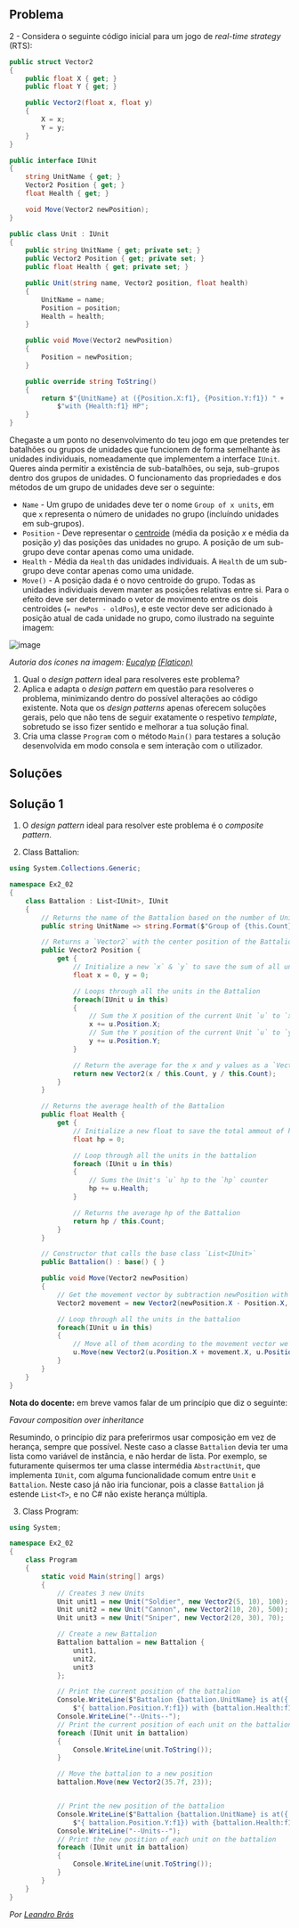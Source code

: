 ## Problema

2 - Considera o seguinte código inicial para um jogo de _real-time strategy_
(RTS):

```cs
public struct Vector2
{
    public float X { get; }
    public float Y { get; }

    public Vector2(float x, float y)
    {
        X = x;
        Y = y;
    }
}
```

```cs
public interface IUnit
{
    string UnitName { get; }
    Vector2 Position { get; }
    float Health { get; }

    void Move(Vector2 newPosition);
}
```

```cs
public class Unit : IUnit
{
    public string UnitName { get; private set; }
    public Vector2 Position { get; private set; }
    public float Health { get; private set; }

    public Unit(string name, Vector2 position, float health)
    {
        UnitName = name;
        Position = position;
        Health = health;
    }

    public void Move(Vector2 newPosition)
    {
        Position = newPosition;
    }

    public override string ToString()
    {
        return $"{UnitName} at ({Position.X:f1}, {Position.Y:f1}) " +
            $"with {Health:f1} HP";
    }
}
```

Chegaste a um ponto no desenvolvimento do teu jogo em que pretendes ter
batalhões ou grupos de unidades que funcionem de forma semelhante às unidades
individuais, nomeadamente que implementem a interface `IUnit`. Queres ainda
permitir a existência de sub-batalhões, ou seja, sub-grupos dentro dos grupos
de unidades. O funcionamento das propriedades e dos métodos de um grupo de
unidades deve ser o seguinte:

* `Name` - Um grupo de unidades deve ter o nome `Group of x units`, em que `x`
  representa o número de unidades no grupo (incluíndo unidades em
  sub-grupos).
* `Position` - Deve representar o
  [centroide](https://math.stackexchange.com/questions/1801867/finding-the-centre-of-an-abritary-set-of-points-in-two-dimensions)
  (média da posição _x_ e média da posição _y_) das posições das unidades no
  grupo. A posição de um sub-grupo deve contar apenas como uma unidade.
* `Health` - Média da `Health` das unidades individuais. A `Health` de um
  sub-grupo deve contar apenas como uma unidade.
* `Move()` - A posição dada é o novo centroide do grupo. Todas as unidades
  individuais devem manter as posições relativas entre si. Para o efeito deve
  ser determinado o vetor de movimento entre os dois centroides
  (`= newPos - oldPos`), e este vector deve ser adicionado à posição atual de
  cada unidade no grupo, como ilustrado na seguinte imagem:

![image](002/002.png)

_Autoria dos ícones na imagem: [Eucalyp](https://www.flaticon.com/authors/eucalyp)
[(Flaticon)](https://www.flaticon.com/)_

1. Qual o _design pattern_ ideal para resolveres este problema?
2. Aplica e adapta o _design pattern_ em questão para resolveres o problema,
   minimizando dentro do possível alterações ao código existente. Nota que os
   _design patterns_ apenas oferecem soluções gerais, pelo que não tens de
   seguir exatamente o respetivo _template_, sobretudo se isso fizer sentido e
   melhorar a tua solução final.
3. Cria uma classe `Program` com o método `Main()` para testares a solução
   desenvolvida em modo consola e sem interação com o utilizador.

## Soluções

## Solução 1


1. O _design pattern_ ideal para resolver este problema é o _composite pattern_.

2. Class Battalion:

```cs
using System.Collections.Generic;

namespace Ex2_02
{
    class Battalion : List<IUnit>, IUnit
    {
        // Returns the name of the Battalion based on the number of Units
        public string UnitName => string.Format($"Group of {this.Count} units");

        // Returns a `Vector2` with the center position of the Battalion
        public Vector2 Position { 
            get {
                // Initialize a new `x` & `y` to save the sum of all units positions
                float x = 0, y = 0;

                // Loops through all the units in the Battalion
                foreach(IUnit u in this)
                {
                    // Sum the X position of the current Unit `u` to `x`
                    x += u.Position.X;
                    // Sum the Y position of the current Unit `u` to `y`
                    y += u.Position.Y;
                }

                // Return the average for the x and y values as a `Vector2`
                return new Vector2(x / this.Count, y / this.Count);
            }
        }

        // Returns the average health of the Battalion
        public float Health {
            get {
                // Initialize a new float to save the total ammout of hp in the Battalion
                float hp = 0;

                // Loop through all the units in the battalion
                foreach (IUnit u in this)
                {
                    // Sums the Unit's `u` hp to the `hp` counter
                    hp += u.Health;
                }

                // Returns the average hp of the Battalion
                return hp / this.Count;
            }
        }

        // Constructor that calls the base class `List<IUnit>`
        public Battalion() : base() { }

        public void Move(Vector2 newPosition)
        {
            // Get the movement vector by subtraction newPosition with the current postion
            Vector2 movement = new Vector2(newPosition.X - Position.X, newPosition.Y - Position.Y);

            // Loop through all the units in the battalion
            foreach(IUnit u in this)
            {
                // Move all of them acording to the movement vector we got before
                u.Move(new Vector2(u.Position.X + movement.X, u.Position.Y + movement.Y));
            }
        }
    }
}
```

**Nota do docente:** em breve vamos falar de um princípio que diz o seguinte:

_Favour composition over inheritance_

Resumindo, o princípio diz para preferirmos usar composição em vez de herança, sempre
que possível. Neste caso a classe `Battalion` devia ter uma lista como variável de
instância, e não herdar de lista. Por exemplo, se futuramente quisermos ter uma classe
intermédia `AbstractUnit`, que implementa `IUnit`, com alguma funcionalidade comum
entre `Unit` e `Battalion`. Neste caso já não iria funcionar, pois a classe `Battalion`
já estende `List<T>`, e no C# não existe herança múltipla.

3. Class Program:

```cs
using System;

namespace Ex2_02
{
    class Program
    {
        static void Main(string[] args)
        {
            // Creates 3 new Units
            Unit unit1 = new Unit("Soldier", new Vector2(5, 10), 100);
            Unit unit2 = new Unit("Cannon", new Vector2(10, 20), 500);
            Unit unit3 = new Unit("Sniper", new Vector2(20, 30), 70);

            // Create a new Battalion
            Battalion battalion = new Battalion {
                unit1,
                unit2,
                unit3
            };

            // Print the current position of the battalion
            Console.WriteLine($"Battalion {battalion.UnitName} is at({ battalion.Position.X:f1}, " +
                $"{ battalion.Position.Y:f1}) with {battalion.Health:f1} HP");
            Console.WriteLine("--Units--");
            // Print the current position of each unit on the battalion
            foreach (IUnit unit in battalion)
            {
                Console.WriteLine(unit.ToString());
            }

            // Move the battalion to a new position
            battalion.Move(new Vector2(35.7f, 23));


            // Print the new position of the battalion
            Console.WriteLine($"Battalion {battalion.UnitName} is at({ battalion.Position.X:f1}, " +
                $"{ battalion.Position.Y:f1}) with {battalion.Health:f1} HP");
            Console.WriteLine("--Units--");
            // Print the new position of each unit on the battalion
            foreach (IUnit unit in battalion)
            {
                Console.WriteLine(unit.ToString());
            }
        }
    }
}

```

*Por [Leandro Brás](https://github.com/xShadoWalkeR)*
